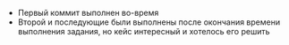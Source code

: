* Первый коммит выполнен во-время
* Второй и последующие были выполнены после окончания времени выполнения задания, но кейс интересный и хотелось его решить